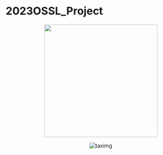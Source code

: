 # 2023OSSL_Project

<div align="center">
<p align="center"><img src="https://pixabay.com/images/id-761599.jpg" height="300px" width="300px"></p>
<img src="https://pixabay.com/images/id-761599.jpg" alt="taximg">
